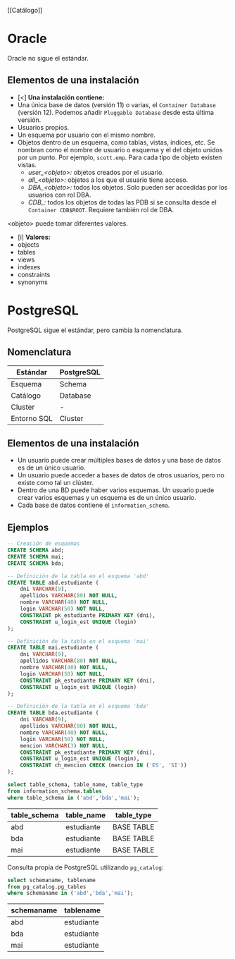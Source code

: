 [[Catálogo]]

# Oracle
Oracle no sigue el estándar. 

## Elementos de una instalación
+ [<] **Una instalación contiene:**
+ Una única base de datos (versión 11) o varias, el `Container Database` (versión 12). Podemos añadir `Pluggable Database` desde esta última versión.
+ Usuarios propios.
+ Un esquema por usuario con el mismo nombre.
+ Objetos dentro de un esquema, como tablas, vistas, índices, etc. Se nombran como el nombre de usuario o esquema y el del objeto unidos por un punto. Por ejemplo, `scott.emp`. Para cada tipo de objeto existen vistas.
	+ *user_\<objeto>:* objetos creados por el usuario.
	+ *all_\<objeto>:* objetos a los que el usuario tiene acceso.
	+ *DBA_\<objeto>:* todos los objetos. Solo pueden ser accedidas por los usuarios con rol DBA.
	+ *CDB_:* todos los objetos de todas las PDB si se consulta desde el `Container CDB$ROOT`. Requiere también rol de DBA.

\<objeto> puede tomar diferentes valores.
+ [i] **Valores:**
+ objects
+ tables
+ views
+ indexes
+ constraints
+ synonyms

# PostgreSQL
PostgreSQL sigue el estándar, pero cambia la nomenclatura.

## Nomenclatura
| **Estándar** | **PostgreSQL** |
| ---- | ---- |
| Esquema | Schema |
| Catálogo | Database |
| Cluster | - |
| Entorno SQL | Cluster |

## Elementos de una instalación
+ Un usuario puede crear múltiples bases de datos y una base de datos es de un único usuario.
+ Un usuario puede acceder a bases de datos de otros usuarios, pero no existe como tal un clúster.
+ Dentro de una BD puede haber varios esquemas. Un usuario puede crear varios esquemas y un esquema es de un único usuario.
+ Cada base de datos contiene el `information_schema`.

## Ejemplos
```sql
-- Creación de esquemas
CREATE SCHEMA abd;
CREATE SCHEMA mai;
CREATE SCHEMA bda;

-- Definición de la tabla en el esquema 'abd'
CREATE TABLE abd.estudiante (
    dni VARCHAR(9),
    apellidos VARCHAR(80) NOT NULL,
    nombre VARCHAR(40) NOT NULL,
    login VARCHAR(50) NOT NULL,
    CONSTRAINT pk_estudiante PRIMARY KEY (dni),
    CONSTRAINT u_login_est UNIQUE (login)
);

-- Definición de la tabla en el esquema 'mai'
CREATE TABLE mai.estudiante (
    dni VARCHAR(9),
    apellidos VARCHAR(80) NOT NULL,
    nombre VARCHAR(40) NOT NULL,
    login VARCHAR(50) NOT NULL,
    CONSTRAINT pk_estudiante PRIMARY KEY (dni),
    CONSTRAINT u_login_est UNIQUE (login)
);

-- Definición de la tabla en el esquema 'bda'
CREATE TABLE bda.estudiante (
    dni VARCHAR(9),
    apellidos VARCHAR(80) NOT NULL,
    nombre VARCHAR(40) NOT NULL,
    login VARCHAR(50) NOT NULL,
    mencion VARCHAR(3) NOT NULL,
    CONSTRAINT pk_estudiante PRIMARY KEY (dni),
    CONSTRAINT u_login_est UNIQUE (login),
    CONSTRAINT ch_mencion CHECK (mencion IN ('ES', 'SI'))
);
```

```sql
select table_schema, table_name, table_type 
from information_schema.tables
where table_schema in ('abd','bda','mai');
```

| **table_schema** | **table_name**  | **table_type** |
|--------------|-------------|------------|
| abd          | estudiante  | BASE TABLE |
| bda          | estudiante  | BASE TABLE |
| mai          | estudiante  | BASE TABLE |
Consulta propia de PostgreSQL utilizando `pg_catalog`:
```sql
select schemaname, tablename 
from pg_catalog.pg_tables
where schemaname in ('abd','bda','mai');
```

| **schemaname** | **tablename**  |
|------------|------------|
| abd        | estudiante |
| bda        | estudiante |
| mai        | estudiante |
